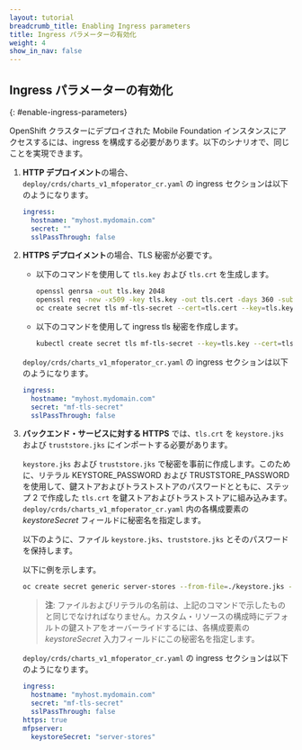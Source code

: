 ```yaml
---
layout: tutorial
breadcrumb_title: Enabling Ingress parameters
title: Ingress パラメーターの有効化
weight: 4
show_in_nav: false
---
```

<!-- NLS_CHARSET=UTF-8 -->
## Ingress パラメーターの有効化
{: #enable-ingress-parameters}

OpenShift クラスターにデプロイされた Mobile Foundation インスタンスにアクセスするには、ingress を構成する必要があります。以下のシナリオで、同じことを実現できます。

1. **HTTP デプロイメント**の場合、`deploy/crds/charts_v1_mfoperator_cr.yaml` の ingress セクションは以下のようになります。

    ```yaml
    ingress:
      hostname: "myhost.mydomain.com"
      secret: ""
      sslPassThrough: false
    ```

2. **HTTPS デプロイメント**の場合、TLS 秘密が必要です。
    * 以下のコマンドを使用して `tls.key` および `tls.crt` を生成します。

      ```bash
      openssl genrsa -out tls.key 2048
      openssl req -new -x509 -key tls.key -out tls.cert -days 360 -subj /CN=myhost.mydomain.com
      oc create secret tls mf-tls-secret --cert=tls.cert --key=tls.key
      ```

    * 以下のコマンドを使用して ingress tls 秘密を作成します。

      ```bash
      kubectl create secret tls mf-tls-secret --key=tls.key --cert=tls.crt
      ```

    `deploy/crds/charts_v1_mfoperator_cr.yaml` の ingress セクションは以下のようになります。

    ```yaml
    ingress:
      hostname: "myhost.mydomain.com"
      secret: "mf-tls-secret"
      sslPassThrough: false
    ```

3. **バックエンド・サービスに対する HTTPS** では、`tls.crt` を `keystore.jks` および `truststore.jks` にインポートする必要があります。

    `keystore.jks` および `truststore.jks` で秘密を事前に作成します。このために、リテラル KEYSTORE_PASSWORD および TRUSTSTORE_PASSWORD を使用して、鍵ストアおよびトラストストアのパスワードとともに、ステップ 2 で作成した `tls.crt` を鍵ストアおよびトラストストアに組み込みます。`deploy/crds/charts_v1_mfoperator_cr.yaml` 内の各構成要素の *keystoreSecret* フィールドに秘密名を指定します。

    以下のように、ファイル `keystore.jks`、`truststore.jks` とそのパスワードを保持します。

    以下に例を示します。

    ```bash
    oc create secret generic server-stores --from-file=./keystore.jks --from-file=./truststore.jks --from-literal=KEYSTORE_PASSWORD=worklight --from-literal=TRUSTSTORE_PASSWORD=worklight
    ```

    >**注**: ファイルおよびリテラルの名前は、上記のコマンドで示したものと同じでなければなりません。カスタム・リソースの構成時にデフォルトの鍵ストアをオーバーライドするには、各構成要素の *keystoreSecret* 入力フィールドにこの秘密名を指定します。

    `deploy/crds/charts_v1_mfoperator_cr.yaml` の ingress セクションは以下のようになります。

    ```yaml
    ingress:
      hostname: "myhost.mydomain.com"
      secret: "mf-tls-secret"
      sslPassThrough: false
    https: true
    mfpserver:
      keystoreSecret: "server-stores"
    ```  
